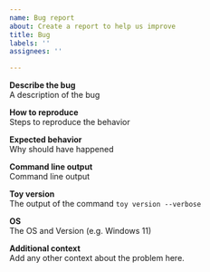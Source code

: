 ```yaml
---
name: Bug report
about: Create a report to help us improve
title: Bug
labels: ''
assignees: ''

---
```


<!--All of these fields are required (exept the last one)-->

**Describe the bug**  
A description of the bug

**How to reproduce**  
Steps to reproduce the behavior

**Expected behavior**  
Why should have happened

**Command line output**  
Command line output

**Toy version**  
The output of the command `toy version --verbose`

**OS**  
The OS and Version (e.g. Windows 11)

**Additional context**  
Add any other context about the problem here.
